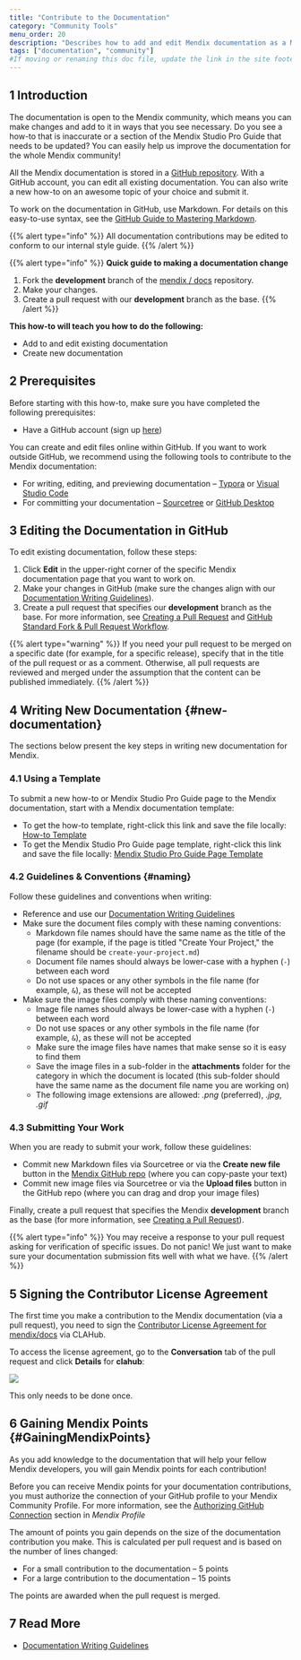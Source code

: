 ```yaml
---
title: "Contribute to the Documentation"
category: "Community Tools"
menu_order: 20
description: "Describes how to add and edit Mendix documentation as a Mendix community member."
tags: ["documentation", "community"]
#If moving or renaming this doc file, update the link in the site footer and links in the mendix/docs repo. See Mapping to Products for more details.
---
```


## 1 Introduction

The documentation is open to the Mendix community, which means you can make changes and add to it in ways that you see necessary. Do you see a how-to that is inaccurate or a section of the Mendix Studio Pro Guide that needs to be updated? You can easily help us improve the documentation for the whole Mendix community!

All the Mendix documentation is stored in a [GitHub repository](https://github.com/mendix/docs). With a GitHub account, you can edit all existing documentation. You can also write a new how-to on an awesome topic of your choice and submit it.

To work on the documentation in GitHub, use Markdown. For details on this easy-to-use syntax, see the [GitHub Guide to Mastering Markdown](https://guides.github.com/features/mastering-markdown/).

{{% alert type="info" %}}
All documentation contributions may be edited to conform to our internal style guide.
{{% /alert %}}

{{% alert type="info" %}}
**Quick guide to making a documentation change**

1. Fork the **development** branch of the [mendix / docs](https://github.com/mendix/docs) repository.
2. Make your changes.
3. Create a pull request with our **development** branch as the base.
{{% /alert %}}

**This how-to will teach you how to do the following:**

* Add to and edit existing documentation
* Create new documentation

## 2 Prerequisites

Before starting with this how-to, make sure you have completed the following prerequisites:

* Have a GitHub account (sign up [here](https://github.com/join))

You can create and edit files online within GitHub. If you want to work outside GitHub, we recommend using the following tools to contribute to the Mendix documentation:

* For writing, editing, and previewing documentation – [Typora](https://typora.io/) or [Visual Studio Code](https://code.visualstudio.com)
* For committing your documentation – [Sourcetree](https://www.sourcetreeapp.com/) or [GitHub Desktop](https://desktop.github.com/)

## 3 Editing the Documentation in GitHub

To edit existing documentation, follow these steps:

1. Click **Edit** in the upper-right corner of the specific Mendix documentation page that you want to work on.
2. Make your changes in GitHub (make sure the changes align with our [Documentation Writing Guidelines](documentation-writing-guidelines)).
3. Create a pull request that specifies our **development** branch as the base. For more information, see [Creating a Pull Request](https://help.github.com/articles/creating-a-pull-request/) and [GitHub Standard Fork & Pull Request Workflow](https://gist.github.com/Chaser324/ce0505fbed06b947d962).

{{% alert type="warning" %}}
If you need your pull request to be merged on a specific date (for example, for a specific release), specify that in the title of the pull request or as a comment. Otherwise, all pull requests are reviewed and merged under the assumption that the content can be published immediately. 
{{% /alert %}}

## 4 Writing New Documentation {#new-documentation}

The sections below present the key steps in writing new documentation for Mendix.

### 4.1 Using a Template

To submit a new how-to or Mendix Studio Pro Guide page to the Mendix documentation, start with a Mendix documentation template:

* To get the how-to template, right-click this link and save the file locally: [How-to Template](https://raw.githubusercontent.com/mendix/docs/development/templates/the-how-to-template.md)
* To get the Mendix Studio Pro Guide page template, right-click this link and save the file locally: [Mendix Studio Pro Guide Page Template](https://raw.githubusercontent.com/mendix/docs/development/templates/the-reference-guide-page-template.md)

### 4.2 Guidelines & Conventions {#naming}

Follow these guidelines and conventions when writing:

* Reference and use our [Documentation Writing Guidelines](documentation-writing-guidelines)
* Make sure the document files comply with these naming conventions:
	* Markdown file names should have the same name as the title of the page (for example, if the page is titled "Create Your Project," the filename should be `create-your-project.md`)
	* Document file names should always be lower-case with a hyphen (`-`) between each word
	* Do not use spaces or any other symbols in the file name (for example, `&`), as these will not be accepted
* Make sure the image files comply with these naming conventions:
	* Image file names should always be lower-case with a hyphen (`-`) between each word
	* Do not use spaces or any other symbols in the file name (for example, `&`), as these will not be accepted
	* Make sure the image files have names that make sense so it is easy to find them
	* Save the image files in a sub-folder in the **attachments** folder for the category in which the document is located (this sub-folder should have the same name as the document file name you are working on)
	* The following image extensions are allowed: *.png* (preferred), *.jpg*, *.gif*

### 4.3 Submitting Your Work

When you are ready to submit your work, follow these guidelines:

*  Commit new Markdown files via Sourcetree or via the **Create new file** button in the [Mendix GitHub repo](https://github.com/mendix/docs) (where you can copy-paste your text)
*  Commit new image files via Sourcetree or via the **Upload files** button in the GitHub repo (where you can drag and drop your image files)

Finally, create a pull request that specifies the Mendix **development** branch as the base (for more information, see [Creating a Pull Request](https://help.github.com/articles/creating-a-pull-request/)).

{{% alert type="info" %}}
You may receive a response to your pull request asking for verification of specific issues. Do not panic! We just want to make sure your documentation submission fits well with what we have.
{{% /alert %}}

## 5 Signing the Contributor License Agreement

The first time you make a contribution to the Mendix documentation (via a pull request), you need to sign the [Contributor License Agreement for mendix/docs](https://www.clahub.com/agreements/mendix/docs) via CLAHub.

To access the license agreement, go to the **Conversation** tab of the pull request and click **Details** for **clahub**:

![](attachments/contribute-to-the-mendix-documentation/license_agreement.png)

This only needs to be done once.

## 6 Gaining Mendix Points {#GainingMendixPoints}

As you add knowledge to the documentation that will help your fellow Mendix developers, you will gain Mendix points for each contribution!

Before you can receive Mendix points for your documentation contributions, you must authorize the connection of your GitHub profile to your Mendix Community Profile. For more information, see the [Authorizing GitHub Connection](/developerportal/mendix-profile/index#github) section in *Mendix Profile*

The amount of points you gain depends on the size of the documentation contribution you make. This is calculated per pull request and is based on the number of lines changed:

* For a small contribution to the documentation – 5 points
* For a large contribution to the documentation – 15 points

The points are awarded when the pull request is merged.

## 7 Read More

* [Documentation Writing Guidelines](documentation-writing-guidelines)
